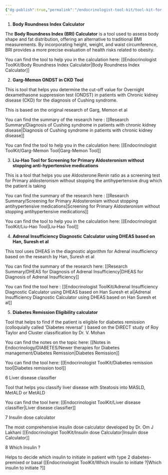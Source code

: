 ```yaml
---
{"dg-publish":true,"permalink":"/endocrinologist-tool-kit/tool-kit-for-endocrinologists/"}
---
```





1. **Body Roundness Index Calculator** 

The **Body Roundness Index (BRI) Calculator** is a tool used to assess body shape and fat distribution, offering an alternative to traditional BMI measurements. By incorporating height, weight, and waist circumference, BRI provides a more precise evaluation of health risks related to obesity.

You can find the tool to help you in the calculation here: [[Endocrinologist ToolKit/Body Roundness Index Calculator\|Body Roundness Index Calculator]]


2. **Garg-Memon ONDST in CKD Tool**

This is tool that helps you determine the cut-off value for Overnight dexamethasone suppression test (ONDST) in patients with Chronic kidney disease (CKD) for the diagnosis of Cushing syndrome. 

This is based on the original research of Garg, Memon et al

You can find the summary of the research here : [[Research Summary/Diagnosis of Cushing syndrome in patients with chronic kidney disease\|Diagnosis of Cushing syndrome in patients with chronic kidney disease]]

You can find the tool to help you in the calculation here: [[Endocrinologist ToolKit/Garg-Memon Tool\|Garg-Memon Tool]]



3. **Liu-Hao Tool for Screening for Primary Aldosteronism without stopping anti-hypertensive medications**

This is a tool that helps you use Aldosterone:Renin ratio as a screening test for Primary aldosteronism without stopping the antihypertensive drug which the patient is taking 


You can find the summary of the research here : [[Research Summary/Screening for Primary Aldosteronism without stopping antihypertensive medications\|Screening for Primary Aldosteronism without stopping antihypertensive medications]]

You can find the tool to help you in the calculation here: [[Endocrinologist ToolKit/Liu-Hao Tool\|Liu-Hao Tool]]

4. **Adrenal Insufficiency Diagnostic Calculator using DHEAS based on Han, Suresh et al**

This tool uses DHEAS in the diagnostic algorithm for Adrenal insufficiency based on the research by Han, Suresh et al 

You can find the summary of the research here: [[Research Summary/DHEAS for Diagnosis of Adrenal Insufficiency\|DHEAS for Diagnosis of Adrenal Insufficiency]]

You can find the tool here : [[Endocrinologist ToolKit/Adrenal Insufficiency Diagnostic Calculator using DHEAS based on Han Suresh et al\|Adrenal Insufficiency Diagnostic Calculator using DHEAS based on Han Suresh et al]]

5.  **Diabetes Remission Eligibility calculator**

Tool that helps to find if the patient is eligible for diabetes remission (colloquially called 'Diabetes reversal' ) based on the DiRECT study of Roy Taylor and Cluster classification by Dr. V. Mohan

You can find the notes on the topic here: [[Notes in Endocrinology/DIABETES/Newer therapies for Diabetes management/Diabetes Remission\|Diabetes Remission]]

You can find the tool here: [[Endocrinologist ToolKit/Diabetes remission tool\|Diabetes remission tool]]

6 Liver disease classifier

Tool that helps you classify liver disease with Steatosis into MASLD, MetALD or MetALD

You can find the tool here: [[Endocrinologist ToolKit/Liver disease classifier\|Liver disease classifier]]

7 Insulin dose calculator

The most comprehensive insulin dose calculator developed by Dr. Om J Lakhani [[Endocrinologist ToolKit/Insulin dose Calculator\|Insulin dose Calculator]]

8 Which Insulin ?

Helps to decide which insulin to initiate in patient with type 2 diabetes- premixed or basal  [[Endocrinologist ToolKit/Which insulin to initiate ?\|Which insulin to initiate ?]]



